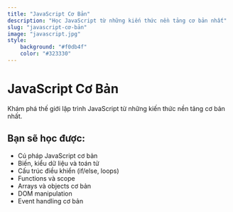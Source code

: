```yaml
---
title: "JavaScript Cơ Bản"
description: "Học JavaScript từ những kiến thức nền tảng cơ bản nhất"
slug: "javascript-cơ-bản"
image: "javascript.jpg"
style:
    background: "#f0db4f"
    color: "#323330"
---
```


# JavaScript Cơ Bản

Khám phá thế giới lập trình JavaScript từ những kiến thức nền tảng cơ bản nhất.

## Bạn sẽ học được:
- Cú pháp JavaScript cơ bản
- Biến, kiểu dữ liệu và toán tử
- Cấu trúc điều khiển (if/else, loops)
- Functions và scope
- Arrays và objects cơ bản
- DOM manipulation
- Event handling cơ bản
